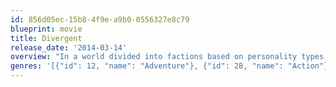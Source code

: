 ```yaml
---
id: 856d05ec-15b8-4f9e-a9b0-0556327e8c79
blueprint: movie
title: Divergent
release_date: '2014-03-14'
overview: "In a world divided into factions based on personality types, Tris learns that she's been classified as Divergent and won't fit in. When she discovers a plot to destroy Divergents, Tris and the mysterious Four must find out what makes Divergents dangerous before it's too late."
genres: '[{"id": 12, "name": "Adventure"}, {"id": 28, "name": "Action"}, {"id": 878, "name": "Science Fiction"}]'
---
```


